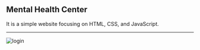 ## Mental Health Center
It is a simple website focusing on HTML, CSS, and JavaScript. <br/> 
***
![login](image.jpg)
